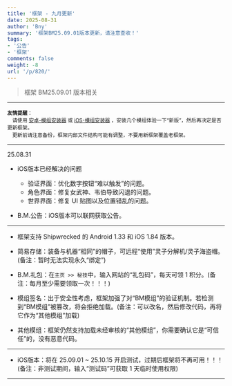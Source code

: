 ```yaml
---
title: '框架 - 九月更新'
date: 2025-08-31
author: 'Bny'
summary: '框架BM25.09.01版本更新，请注意查收！'
tags:
- '公告'
- '框架'
comments: false
weight: -8
url: '/p/820/'
---
```


> 框架 BM25.09.01 版本相关

---

<small> **友情提醒**：<br>　请使用 [安卓-模组安装器](app/amod/) 或 [iOS-模组安装器](app/imod/) ，安装几个模组体验一下“新版”，然后再决定是否更新框架。<br>　更新前请注意备份，框架内部文件结构可能有调整，不要用新框架覆盖老框架。</small>  

---


25.08.31

- iOS版本已经解决的问题
  - 验证界面：优化数字按钮“难以触发”的问题。
  - 角色界面：修复女武神、韦伯导致闪退的问题。
  - 世界界面：修复 UI 贴图以及位置错乱的问题。

- B.M.公告：iOS版本可以联网获取公告。

---

- 框架支持 Shipwrecked 的 Android 1.33 和 iOS 1.84 版本。  

- 简易存储：装备与机器“相同”的帽子，可远程“使用”灵子分解机/灵子海盗帽。(备注：暂时无法实现永久“绑定”)  

- B.M.礼包：在`主页 >> 秘技`中，输入网站的“礼包码”，每天可领 1 积分。(备注：每月至少需要领取一次！！！)  

- 模组签名：出于安全性考虑，框架加强了对“BM模组”的验证机制。若检测到“BM模组”被篡改，将会拒绝加载。(备注：可以改名，然后修改代码，再将它作为“其他模组”加载)  

- 其他模组：框架仍然支持加载未经审核的“其他模组”，你需要确认它是“可信任”的，没有恶意代码。  

---

- iOS版本：将在 25.09.01 ~ 25.10.15 开启测试，过期后框架将不再可用！！！(备注：非测试期间，输入“测试码”可获取 1 天临时使用权限)

---













